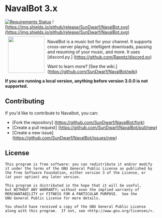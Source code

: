 # NavalBot 3.x

[![Requirements Status](https://requires.io/github/SunDwarf/NavalBot/requirements.svg?branch=develop)](https://requires.io/github/SunDwarf/NavalBot/requirements/?branch=develop)
![https://img.shields.io/github/release/SunDwarf/NavalBot.svg](https://img.shields.io/github/release/SunDwarf/NavalBot.svg)
<img src="https://puu.sh/otS4Z/850d0a78f6.png" align="left" hspace="10" vspace="6" height="120" width="120">

NavalBot is a music bot for your channel. It supports cross-server playing, intelligent downloads, pausing and resuming of your music, and more.
It uses [discord.py.] (https://github.com/Rapptz/discord.py)

Want to learn more? [See the wiki.] (https://github.com/SunDwarf/NavalBot/wiki)

**If you are running a local version, anything before version 3.0.0 is not supported.**


## Contributing

If you'd like to contribute to Navalbot, you can:

 - [Fork the repository] (https://github.com/SunDwarf/NavalBot/fork)
 - [Create a pull request] (https://github.com/SunDwarf/NavalBot/pull/new)
 - [Create a new issue] (https://github.com/SunDwarf/NavalBot/issues/new)
 

## License

```
This program is free software: you can redistribute it and/or modify  
it under the terms of the GNU General Public License as published by  
the Free Software Foundation, either version 3 of the License, or  
(at your option) any later version.  

This program is distributed in the hope that it will be useful,  
but WITHOUT ANY WARRANTY; without even the implied warranty of  
MERCHANTABILITY or FITNESS FOR A PARTICULAR PURPOSE.  See the  
GNU General Public License for more details.  

You should have received a copy of the GNU General Public License  
along with this program.  If not, see <http://www.gnu.org/licenses/>.  
```
